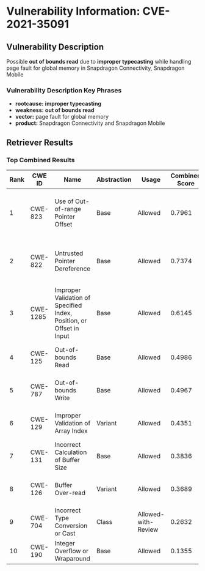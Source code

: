 # Vulnerability Information: CVE-2021-35091

## Vulnerability Description
Possible **out of bounds read** due to **improper typecasting** while handling page fault for global memory in Snapdragon Connectivity, Snapdragon Mobile

### Vulnerability Description Key Phrases
- **rootcause:** **improper typecasting**
- **weakness:** **out of bounds read**
- **vector:** page fault for global memory
- **product:** Snapdragon Connectivity and Snapdragon Mobile

## Retriever Results

### Top Combined Results

| Rank | CWE ID | Name | Abstraction | Usage | Combined Score | Retrievers | Individual Scores |
|------|--------|------|-------------|-------|---------------|------------|-------------------|
| 1 | CWE-823 | Use of Out-of-range Pointer Offset | Base | Allowed | 0.7961 | dense, sparse, graph | dense: 0.575, sparse: 0.263, graph: 1.000 |
| 2 | CWE-822 | Untrusted Pointer Dereference | Base | Allowed | 0.7374 | dense, sparse, graph | dense: 0.523, sparse: 0.206, graph: 1.000 |
| 3 | CWE-1285 | Improper Validation of Specified Index, Position, or Offset in Input | Base | Allowed | 0.6145 | dense, sparse, graph | dense: 0.539, sparse: 0.225, graph: 0.605 |
| 4 | CWE-125 | Out-of-bounds Read | Base | Allowed | 0.4986 | sparse, graph | sparse: 0.247, graph: 1.000 |
| 5 | CWE-787 | Out-of-bounds Write | Base | Allowed | 0.4967 | sparse, graph | sparse: 0.243, graph: 1.000 |
| 6 | CWE-129 | Improper Validation of Array Index | Variant | Allowed | 0.4351 | sparse, graph | sparse: 0.226, graph: 0.957 |
| 7 | CWE-131 | Incorrect Calculation of Buffer Size | Base | Allowed | 0.3836 | dense, sparse | dense: 0.509, sparse: 0.225 |
| 8 | CWE-126 | Buffer Over-read | Variant | Allowed | 0.3689 | dense, sparse | dense: 0.502, sparse: 0.259 |
| 9 | CWE-704 | Incorrect Type Conversion or Cast | Class | Allowed-with-Review | 0.2632 | dense, sparse | dense: 0.527, sparse: 0.322 |
| 10 | CWE-190 | Integer Overflow or Wraparound | Base | Allowed | 0.1355 | sparse | sparse: 0.237 |

